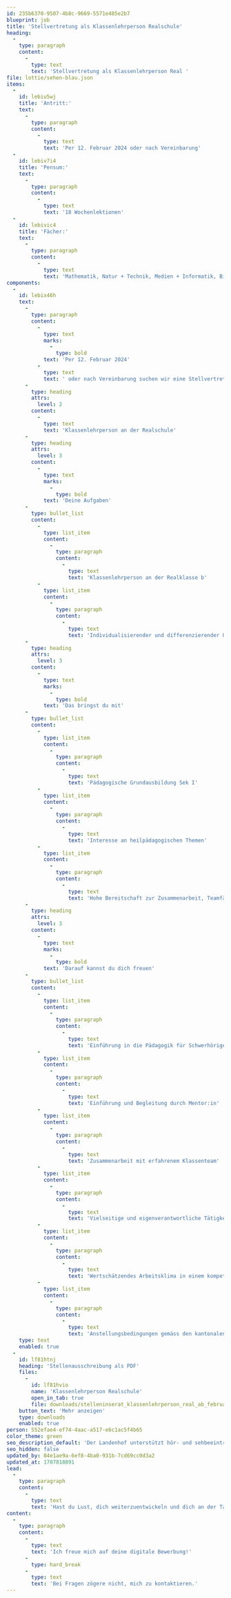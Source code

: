 ```yaml
---
id: 235b6370-9507-4b8c-9669-5571e485e2b7
blueprint: job
title: 'Stellvertretung als Klassenlehrperson Realschule'
heading:
  -
    type: paragraph
    content:
      -
        type: text
        text: 'Stellvertretung als Klassenlehrperson Real '
file: lottie/sehen-blau.json
items:
  -
    id: lebiu5wj
    title: 'Antritt:'
    text:
      -
        type: paragraph
        content:
          -
            type: text
            text: 'Per 12. Februar 2024 oder nach Vereinbarung'
  -
    id: lebiv7i4
    title: 'Pensum:'
    text:
      -
        type: paragraph
        content:
          -
            type: text
            text: '18 Wochenlektionen'
  -
    id: lebivic4
    title: 'Fächer:'
    text:
      -
        type: paragraph
        content:
          -
            type: text
            text: 'Mathematik, Natur + Technik, Medien + Informatik, Bildnerisches Gestalten'
components:
  -
    id: lebix46h
    text:
      -
        type: paragraph
        content:
          -
            type: text
            marks:
              -
                type: bold
            text: 'Per 12. Februar 2024'
          -
            type: text
            text: ' oder nach Vereinbarung suchen wir eine Stellvertretung als '
      -
        type: heading
        attrs:
          level: 2
        content:
          -
            type: text
            text: 'Klassenlehrperson an der Realschule'
      -
        type: heading
        attrs:
          level: 3
        content:
          -
            type: text
            marks:
              -
                type: bold
            text: 'Deine Aufgaben'
      -
        type: bullet_list
        content:
          -
            type: list_item
            content:
              -
                type: paragraph
                content:
                  -
                    type: text
                    text: 'Klassenlehrperson an der Realklasse b'
          -
            type: list_item
            content:
              -
                type: paragraph
                content:
                  -
                    type: text
                    text: 'Individualisierender und differenzierender Unterricht an kleiner Klasse'
      -
        type: heading
        attrs:
          level: 3
        content:
          -
            type: text
            marks:
              -
                type: bold
            text: 'Das bringst du mit'
      -
        type: bullet_list
        content:
          -
            type: list_item
            content:
              -
                type: paragraph
                content:
                  -
                    type: text
                    text: 'Pädagogische Grundausbildung Sek I'
          -
            type: list_item
            content:
              -
                type: paragraph
                content:
                  -
                    type: text
                    text: 'Interesse an heilpädagogischen Themen'
          -
            type: list_item
            content:
              -
                type: paragraph
                content:
                  -
                    type: text
                    text: 'Hohe Bereitschaft zur Zusammenarbeit, Teamfähigkeit, offene und transparente Kommunikation, Lernbereitschaft, Identifikation mit dem Profil der Schule'
      -
        type: heading
        attrs:
          level: 3
        content:
          -
            type: text
            marks:
              -
                type: bold
            text: 'Darauf kannst du dich freuen'
      -
        type: bullet_list
        content:
          -
            type: list_item
            content:
              -
                type: paragraph
                content:
                  -
                    type: text
                    text: 'Einführung in die Pädagogik für Schwerhörige'
          -
            type: list_item
            content:
              -
                type: paragraph
                content:
                  -
                    type: text
                    text: 'Einführung und Begleitung durch Mentor:in'
          -
            type: list_item
            content:
              -
                type: paragraph
                content:
                  -
                    type: text
                    text: 'Zusammenarbeit mit erfahrenem Klassenteam'
          -
            type: list_item
            content:
              -
                type: paragraph
                content:
                  -
                    type: text
                    text: 'Vielseitige und eigenverantwortliche Tätigkeit in einer innovativen Institution'
          -
            type: list_item
            content:
              -
                type: paragraph
                content:
                  -
                    type: text
                    text: 'Wertschätzendes Arbeitsklima in einem kompetenten (sonder-)pädagogischen Team'
          -
            type: list_item
            content:
              -
                type: paragraph
                content:
                  -
                    type: text
                    text: 'Anstellungsbedingungen gemäss den kantonalen Richtlinien'
    type: text
    enabled: true
  -
    id: lf81htnj
    heading: 'Stellenausschreibung als PDF'
    files:
      -
        id: lf81hvio
        name: 'Klassenlehrperson Realschule'
        open_in_tab: true
        file: downloads/stelleninserat_klassenlehrperson_real_ab_februar_2024.pdf
    button_text: 'Mehr anzeigen'
    type: downloads
    enabled: true
person: 552efae4-ef74-4aac-a517-e6c1ac5f4b65
color_theme: green
seo_description_default: 'Der Landenhof unterstützt hör- und sehbeeinträchtigte Kinder & Jugendliche in ihrem selbstbestimmten Leben durch Förderung ihrer Fähigkeiten & Entwicklung'
seo_hidden: false
updated_by: 04e1ae9a-6ef8-4ba0-931b-7cd69cc0d3a2
updated_at: 1707818891
lead:
  -
    type: paragraph
    content:
      -
        type: text
        text: 'Hast du Lust, dich weiterzuentwickeln und dich an der Tagessonderschule Hören auf einem neuen Gebiet zu spezialisieren?  Du suchst eine eine vielseitige Tätigkeit in einer innovativen Institution? Dann sollten wir uns kennenlernen! '
content:
  -
    type: paragraph
    content:
      -
        type: text
        text: 'Ich freue mich auf deine digitale Bewerbung!'
      -
        type: hard_break
      -
        type: text
        text: 'Bei Fragen zögere nicht, mich zu kontaktieren.'
---
```


